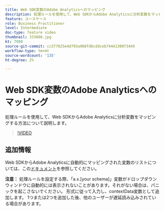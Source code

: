 ```yaml
---
title: Web SDK変数のAdobe Analyticsへのマッピング
description: 処理ルールを使用して、Web SDKからAdobe Analyticsに分析変数をマッピングする方法について説明します。
feature: ユースケース
role: Business Practitioner
level: Intermediate
doc-type: feature video
thumbnail: 333606.jpg
kt: 7998
source-git-commit: cc377025e4d793a908fd6cddceb74441300f3449
workflow-type: tm+mt
source-wordcount: '135'
ht-degree: 2%

---
```



# Web SDK変数のAdobe Analyticsへのマッピング

処理ルールを使用して、Web SDKからAdobe Analyticsに分析変数をマッピングする方法について説明します。

>[!VIDEO](https://video.tv.adobe.com/v/333606/?quality=12&learn=on)

## 追加情報

Web SDKからAdobe Analyticsに自動的にマッピングされた変数のリストについては、この[ドキュメント](https://experienceleague.adobe.com/docs/experience-platform/edge/data-collection/adobe-analytics/automatically-mapped-vars.html)を参照してください。

**注意：** 処理ルールを設定する際、「a.x.[your schema]」変数がドロップダウンウィンドウに自動的には表示されないことがあります。それがない場合は、パニックを起こさないでください。 形式に従って入力し、contextData変数として追加します。 1つまたは2つを追加した後、他のユーザーが遅延読み込みされている場合があります。
